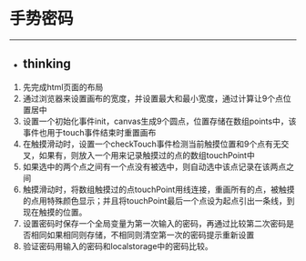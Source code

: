 # 手势密码
-----

- ## thinking
1. 先完成html页面的布局
2. 通过浏览器来设置画布的宽度，并设置最大和最小宽度，通过计算让9个点位置居中
3. 设置一个初始化事件init，canvas生成9个圆点，位置存储在数组points中，该事件也用于touch事件结束时重置画布
4. 在触摸滑动时，设置一个checkTouch事件检测当前触摸位置和9个点有无交叉，如果有，则放入一个用来记录触摸过的点的数组touchPoint中
5. 如果选中的两个点之间有一个点没有被选中，则自动选中该点记录在该两点之间
6. 触摸滑动时，将数组触摸过的点touchPoint用线连接，重画所有的点，被触摸的点用特殊颜色显示；并且将touchPoint最后一个点设为起点引出一条线，到现在触摸的位置。
7. 设置密码时保存一个全局变量为第一次输入的密码，再通过比较第二次密码是否相同如果相同则存储，不相同则清空第一次的密码提示重新设置
8. 验证密码用输入的密码和localstorage中的密码比较。
